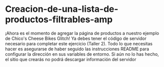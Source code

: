 # Creacion-de-una-lista-de-productos-filtrables-amp
¡Ahora es el momento de agregar la página de productos a nuestro ejemplo de Chico's Cheese Bikes Glitch! Ya debes tener el código de servidor necesario para completar este ejercicio (Taller 2). Todo lo que necesitas hacer es asegurarse de haber seguido las instrucciones README para configurar la dirección en sus variables de entorno. Si aún no lo has hecho, el sitio que crearás no podrá descargar información del servidor

